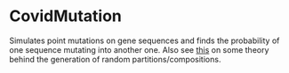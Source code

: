 # CovidMutation

Simulates point mutations on gene sequences and finds the probability of one sequence mutating into another one. Also see [this](https://github.com/SV-97/CovidMutation/blob/main/Partitionen/Partitionen.pdf) on some theory behind the generation of random partitions/compositions.
